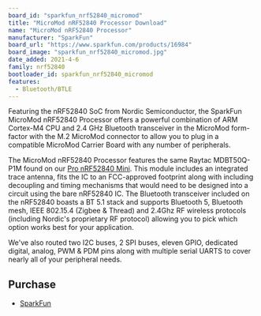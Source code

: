 ```yaml
---
board_id: "sparkfun_nrf52840_micromod"
title: "MicroMod nRF52840 Processor Download"
name: "MicroMod nRF52840 Processor"
manufacturer: "SparkFun"
board_url: "https://www.sparkfun.com/products/16984"
board_image: "sparkfun_nrf52840_micromod.jpg"
date_added: 2021-4-6
family: nrf52840
bootloader_id: sparkfun_nrf52840_micromod
features:
  - Bluetooth/BTLE
---
```


Featuring the nRF52840 SoC from Nordic Semiconductor, the SparkFun MicroMod nRF52840 Processor offers a powerful combination of ARM Cortex-M4 CPU and 2.4 GHz Bluetooth transceiver in the MicroMod form-factor with the M.2 MicroMod connector to allow you to plug in a compatible MicroMod Carrier Board with any number of peripherals.

The MicroMod nRF52840 Processor features the same Raytac MDBT50Q-P1M found on our [Pro nRF52840 Mini](https://www.sparkfun.com/products/15025?_ga=2.250420870.1636744795.1610382737-881909304.1580318117). This module includes an integrated trace antenna, fits the IC to an FCC-approved footprint along with including decoupling and timing mechanisms that would need to be designed into a circuit using the bare nRF52840 IC. The Bluetooth transceiver included on the nRF52840 boasts a BT 5.1 stack and supports Bluetooth 5, Bluetooth mesh, IEEE 802.15.4 (Zigbee & Thread) and 2.4Ghz RF wireless protocols (including Nordic's proprietary RF protocol) allowing you to pick which option works best for your application.

We've also routed two I2C buses, 2 SPI buses, eleven GPIO, dedicated digital, analog, PWM & PDM pins along with multiple serial UARTS to cover nearly all of your peripheral needs.

## Purchase
* [SparkFun](https://www.sparkfun.com/products/16984)
